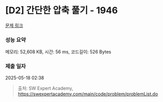 # [D2] 간단한 압축 풀기 - 1946 

[문제 링크](https://swexpertacademy.com/main/code/problem/problemDetail.do?contestProbId=AV5PmkDKAOMDFAUq) 

### 성능 요약

메모리: 52,608 KB, 시간: 56 ms, 코드길이: 526 Bytes

### 제출 일자

2025-05-18 02:38



> 출처: SW Expert Academy, https://swexpertacademy.com/main/code/problem/problemList.do